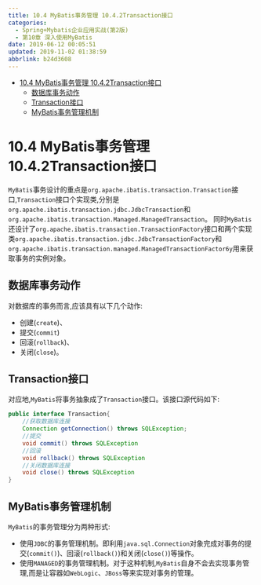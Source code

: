 ```yaml
---
title: 10.4 MyBatis事务管理 10.4.2Transaction接口
categories: 
  - Spring+Mybatis企业应用实战(第2版)
  - 第10章 深入使用MyBatis
date: 2019-06-12 00:05:51
updated: 2019-11-02 01:38:59
abbrlink: b24d3608
---
```

- [10.4 MyBatis事务管理 10.4.2Transaction接口](/ReadingNotes/b24d3608/#10-4-MyBatis事务管理-10-4-2Transaction接口)
    - [数据库事务动作](/ReadingNotes/b24d3608/#数据库事务动作)
    - [Transaction接口](/ReadingNotes/b24d3608/#Transaction接口)
    - [MyBatis事务管理机制](/ReadingNotes/b24d3608/#MyBatis事务管理机制)

<!--more-->
<script src="https://cdn.bootcss.com/jquery/3.4.0/jquery.slim.min.js"></script>
<script>$(document).ready(function () {$(".post-body > ul:nth-child(1)").hide();});</script>

<!--end-->
# 10.4 MyBatis事务管理 10.4.2Transaction接口 #
`MyBatis`事务设计的重点是`org.apache.ibatis.transaction.Transaction`接口,`Transaction`接口个实现类,分别是`org.apache.ibatis.transaction.jdbc.JdbcTransaction`和`org.apache.ibatis.transaction.Managed.ManagedTransaction`。
同时`MyBatis`还设计了`org.apache.ibatis.transaction.TransactionFactory`接口和两个实现类`org.apache.ibatis.transaction.jdbc.JdbcTransactionFactory`和`org.apache.ibatis.transaction.managed.ManagedTransactionFactor6y`用来获取事务的实例对象。
## 数据库事务动作 ##
对数据库的事务而言,应该具有以下几个动作:
- 创建(`create`)、
- 提交(`commit`)
- 回滚(`rollback`)、
- 关闭(`close`)。

## Transaction接口 ##
对应地,`MyBatis`将事务抽象成了`Transaction`接口。该接口源代码如下:
```java
public interface Transaction{
    //获取数据库连接
    Connection getConnection() throws SQLException;
    //提交
    void commit() throws SQLException
    //回滚
    void rollback() throws SQLException
    //关闭数据库连接
    void close() throws SQLException
}
```
## MyBatis事务管理机制 ##
`MyBatis`的事务管理分为两种形式:
- 使用`JDBC`的事务管理机制。即利用`java.sql.Connection`对象完成对事务的提交(`commit()`)、回滚(`rollback()`)和关闭(`close()`)等操作。
- 使用`MANAGED`的事务管理机制。对于这种机制,`MyBatis`自身不会去实现事务管理,而是让容器如`WebLogic`、`JBoss`等来实现对事务的管理。


